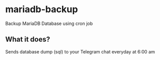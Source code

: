 # mariadb-backup
Backup MariaDB Database using cron job

## What it does?
Sends database dump (sql) to your Telegram chat everyday at 6:00 am
